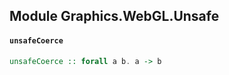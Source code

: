 ## Module Graphics.WebGL.Unsafe

#### `unsafeCoerce`

``` purescript
unsafeCoerce :: forall a b. a -> b
```


